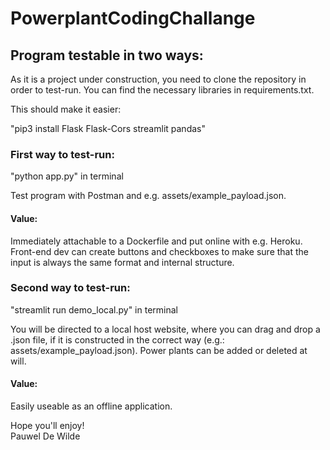 # PowerplantCodingChallange

## Program testable in two ways:

As it is a project under construction, you need to clone the repository in order to test-run. You can find the necessary libraries in requirements.txt.

This should make it easier:

"pip3 install Flask Flask-Cors streamlit pandas"

### First way to test-run:

"python app.py" in terminal

Test program with Postman and e.g. assets/example_payload.json.

#### Value:

Immediately attachable to a Dockerfile and put online with e.g. Heroku.  
Front-end dev can create buttons and checkboxes to make sure that the input is always the same format and internal structure.

### Second way to test-run:

"streamlit run demo_local.py" in terminal

You will be directed to a local host website, where you can drag and drop a .json file, if it is constructed in the correct way (e.g.: assets/example_payload.json). Power plants can be added or deleted at will.

#### Value:

Easily useable as an offline application.

Hope you'll enjoy!  
Pauwel De Wilde
